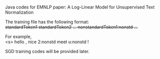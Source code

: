 Java codes for EMNLP paper: 
A Log-Linear Model for Unsupervised Text Normalization

The training file has the following format: <br />
<s> standardToken1 standardToken2 ... nonstandardToken1:nonstd ... </s>

For example, <br />
\<s\> hello , nice 2:nonstd meet u:nonstd ! </s>

SGD training codes will be provided later.
